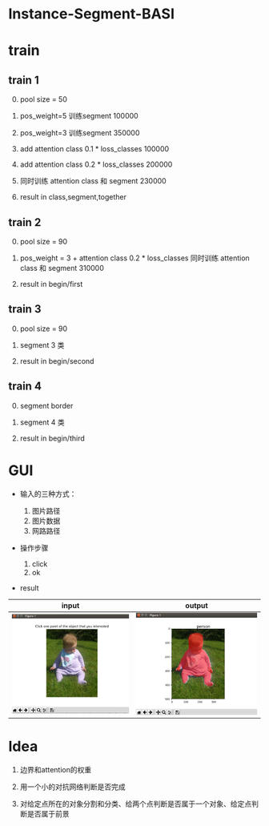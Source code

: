 # Instance-Segment-BASI


# train

## train 1

0. pool size = 50

1. pos_weight=5 训练segment 100000

2. pos_weight=3 训练segment 350000

3. add attention class 0.1 * loss_classes 100000

4. add attention class 0.2 * loss_classes 200000

5. 同时训练 attention class 和 segment 230000

6. result in class,segment,together


## train 2

0. pool size = 90

1. pos_weight = 3 + attention class 0.2 * loss_classes 同时训练 attention class 和 segment 310000

2. result in begin/first


## train 3

0. pool size = 90

1. segment 3 类

2. result in begin/second


## train 4

0. segment border

1. segment 4 类

2. result in begin/third


# GUI


* 输入的三种方式：

    1. 图片路径
    2. 图片数据
    3. 网路路径

* 操作步骤
    1. click
    2. ok

* result

input | output
:-----:|:-----:
![input](./readme/basi-gui-input.png) | ![input](./readme/basi-gui-result.png)


# Idea

1. 边界和attention的权重

2. 用一个小的对抗网络判断是否完成

3. 对给定点所在的对象分割和分类、给两个点判断是否属于一个对象、给定点判断是否属于前景



